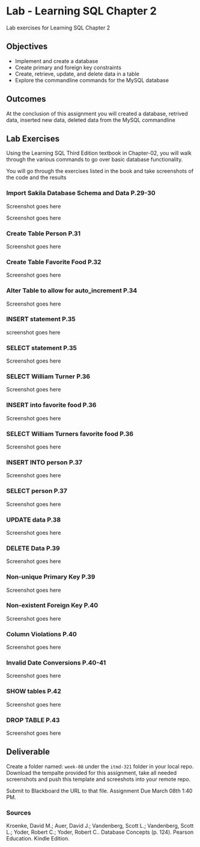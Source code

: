 # Lab - Learning SQL Chapter 2

Lab exercises for Learning SQL Chapter 2

## Objectives

* Implement and create a database
* Create primary and foreign key constraints
* Create, retrieve, update, and delete data in a table
* Explore the commandline commands for the MySQL database

## Outcomes

At the conclusion of this assignment you will created a database, retrived data, inserted new data, deleted data from the MySQL commandline

## Lab Exercises

Using the Learning SQL Third Edition textbook in Chapter-02, you will walk through the various commands to go over basic database functionality.

You will go through the exercises listed in the book and take screenshots of the code and the results

### Import Sakila Database Schema and Data P.29-30

Screenshot goes here

Screenshot goes here

### Create Table Person P.31

Screenshot goes here

### Create Table Favorite Food P.32

Screenshot goes here

### Alter Table to allow for auto_increment P.34

Screenshot goes here

### INSERT statement P.35

screenshot goes here

### SELECT statement P.35

Screenshot goes here

### SELECT William Turner P.36

Screenshot goes here

### INSERT into favorite food P.36

Screenshot goes here

### SELECT William Turners favorite food P.36

Screenshot goes here

### INSERT INTO person P.37

Screenshot goes here

### SELECT person P.37

Screenshot goes here

### UPDATE data P.38

Screenshot goes here

### DELETE Data P.39

Screenshot goes here

### Non-unique Primary Key P.39

Screenshot goes here

### Non-existent Foreign Key P.40

Screenshot goes here

### Column Violations P.40

Screenshot goes here

### Invalid Date Conversions P.40-41

Screenshot goes here

### SHOW tables P.42

Screenshot goes here

### DROP TABLE P.43

Screenshot goes here

## Deliverable

Create a folder named: `week-08` under the `itmd-321` folder in your local repo. Download the tempalte provided for this assignment, take all needed screenshots and push this template and screeshots into your remote repo.

Submit to Blackboard the URL to that file.  Assignment Due March 08th 1:40 PM.

### Sources

Kroenke, David M.; Auer, David J.; Vandenberg, Scott L.; Vandenberg, Scott L.; Yoder, Robert C.; Yoder, Robert C.. Database Concepts (p. 124). Pearson Education. Kindle Edition. 